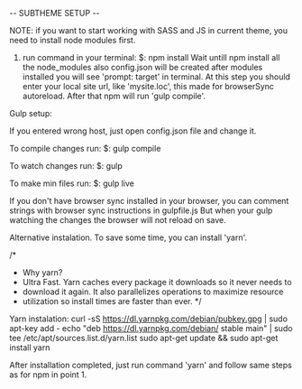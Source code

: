-- SUBTHEME SETUP --

NOTE: if you want to start working with SASS and JS in current theme,
you need to install node modules first.


1. run command in your terminal:
   $: npm install
   Wait untill npm install all the node_modules also config.json will be created
   after modules installed you will see 'prompt: target' in terminal.
   At this step you should enter your local site url, like 'mysite.loc', this
   made for browserSync autoreload. After that npm will run 'gulp compile'.

Gulp setup:

   If you entered wrong host, just open config.json file and change it.

   To compile changes run:
   $: gulp compile

   To watch changes run:
   $: gulp

   To make min files run:
   $: gulp live

   If you don't have browser sync installed in your browser, you can comment
   strings with browser sync instructions in gulpfile.js
   But when your gulp watching the changes the browser will not reload on
   save.

Alternative instalation.
To save some time, you can install 'yarn'.

/*
 * Why yarn?
 * Ultra Fast. Yarn caches every package it downloads so it never needs to
 * download it again. It also parallelizes operations to maximize resource
 * utilization so install times are faster than ever.
 */

Yarn instalation:
curl -sS https://dl.yarnpkg.com/debian/pubkey.gpg | sudo apt-key add -
echo "deb https://dl.yarnpkg.com/debian/ stable main" | sudo tee /etc/apt/sources.list.d/yarn.list
sudo apt-get update && sudo apt-get install yarn

After installation completed, just run command 'yarn' and follow same steps as
for npm in point 1.
